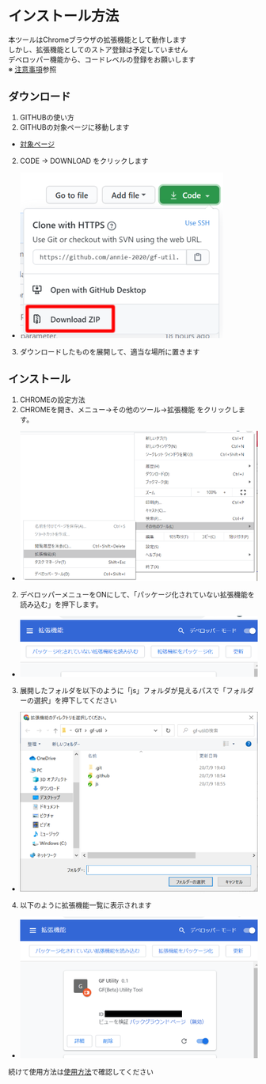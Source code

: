 # インストール方法

 本ツールはChromeブラウザの拡張機能として動作します  
 しかし、拡張機能としてのストア登録は予定していません  
 デベロッパー機能から、コードレベルの登録をお願いします  
 ※ [注意事項](README.md)参照  

## ダウンロード

 1. GITHUBの使い方
  1. GITHUBの対象ページに移動します
   - [対象ページ](https://github.com/annie-2020/gf-util)
  2. CODE -> DOWNLOAD をクリックします
   - ![download](./images/download.png "download")
  3. ダウンロードしたものを展開して、適当な場所に置きます

## インストール

 1. CHROMEの設定方法
  1. CHROMEを開き、メニュー->その他のツール→拡張機能 をクリックします。
   - ![extension](./images/extension.png "extension")
  2. デベロッパーメニューをONにして、「パッケージ化されていない拡張機能を読み込む」を押下します。
   - ![developer](./images/developer.png "developer")
  3. 展開したフォルダを以下のように「js」フォルダが見えるパスで「フォルダーの選択」を押下してください
   - ![folder](./images/folder.png "folder")
  4. 以下のように拡張機能一覧に表示されます
   - ![thumbnail](./images/thumbnail.png "thumbnail")


続けて使用方法は[使用方法](howtouse.md)で確認してください
